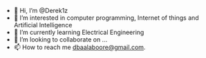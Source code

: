 - 👋 Hi, I’m @Derek1z
- 👀 I’m interested in computer programming, Internet of things and Artificial Intelligence
- 🌱 I’m currently learning Electrical Engineering
- 💞️ I’m looking to collaborate on ...
- 📫 How to reach me dbaalaboore@gmail.com.

<!---
Derek1z/Derek1z is a ✨ special ✨ repository because its `README.md` (this file) appears on your GitHub profile.
You can click the Preview link to take a look at your changes.
--->
